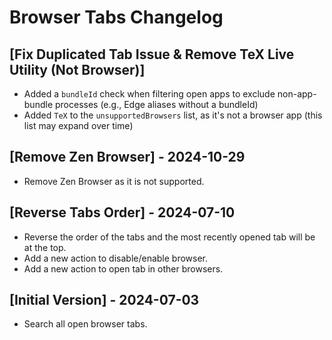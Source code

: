 # Browser Tabs Changelog

## [Fix Duplicated Tab Issue & Remove TeX Live Utility (Not Browser)]
* Added a `bundleId` check when filtering open apps to exclude non-app-bundle processes (e.g., Edge aliases without a bundleId)
* Added `TeX` to the `unsupportedBrowsers` list, as it's not a browser app (this list may expand over time)

## [Remove Zen Browser] - 2024-10-29

- Remove Zen Browser as it is not supported.

## [Reverse Tabs Order] - 2024-07-10

- Reverse the order of the tabs and the most recently opened tab will be at the top.
- Add a new action to disable/enable browser.
- Add a new action to open tab in other browsers.

## [Initial Version] - 2024-07-03

- Search all open browser tabs.
